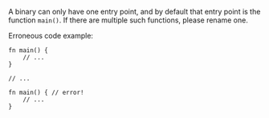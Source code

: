 A binary can only have one entry point, and by default that entry point is the
function `main()`. If there are multiple such functions, please rename one.

Erroneous code example:

```compile_fail,E0136
fn main() {
    // ...
}

// ...

fn main() { // error!
    // ...
}
```
